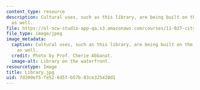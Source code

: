 ```yaml
---
content_type: resource
description: Cultural uses, such as this library, are being built on the waterfront
  as well.
file: https://ol-ocw-studio-app-qa.s3.amazonaws.com/courses/11-027-city-to-city-comparing-researching-and-writing-about-cities-spring-2006/7d209ef5fe526d5fb57b83ce325420d1_Library.jpg
file_type: image/jpeg
image_metadata:
  caption: Cultural uses, such as this library, are being built on the waterfront
    as well.
  credit: Photo by Prof. Cherie Abbanat.
  image-alt: Library on the waterfront.
resourcetype: Image
title: Library.jpg
uid: 7d209ef5-fe52-6d5f-b57b-83ce325420d1
---
```

